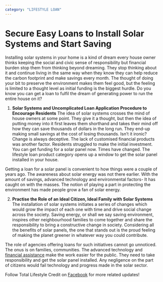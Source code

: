 ```yaml
---
category: "LIFESTYLE LOAN"
---
```


# Secure Easy Loans to Install Solar Systems and Start Saving

Installing solar systems in your home is a kind of dream every house owner thinks keeping the social and civic sense of responsibility but financial burden stop them from thinking beyond dreaming. They stop thinking about it and continue living in the same way when they know they can help reduce the carbon footprint and make savings every month. The thought of doing your bit to preserve the environment makes them feel good, but the feeling is limited to a thought level as initial funding is the biggest hurdle. Do you know you can get a loan to fulfil the dream of generating power to run the entire house on it?

1. **Solar Systems and Uncomplicated Loan Application Procedure to Encourage Residents**
   The idea of solar systems crosses the mind of house owners at some point. They give it a thought, but then the idea of putting money into it first leaves them shorthand and takes their mind off how they can save thousands of dollars in the long run. They end-up making small savings at the cost of losing thousands. Isn’t it ironic? Change is always deceptive. The lack of customised financial products was another factor. Residents struggled to make the initial investment. You can get funding for a solar panel now. Times have changed. The lifestyle loan product category opens up a window to get the solar panel installed in your house.

Getting a loan for a solar panel is convenient to how things were a couple of years ago. The awareness about solar energy was not there earlier. With the amount of savings, advanced technology and environmental factors- It has caught on with the masses. The notion of playing a part in protecting the environment has made people grow a fan of solar energy.

2. **Practise the Role of an Ideal Citizen, Ideal Family with Solar Systems**
   The installation of solar systems initiates a series of changes which would grow the impact of each one with time and drive social change across the society. Saving energy, or shall we say saving environment, inspires other neighbourhood families to come together and share the responsibility to bring a constructive change in society. Considering all the benefits of solar panels, the one that stands out is the proud feeling of making the planet greener in whatever way you could contribute.

The role of agencies offering loans for such initiatives cannot go unnoticed. The onus is on families, communities. The advanced technology and [financial assistance](https://tlc.com.au/) make the work easier for the public. They need to take responsibility and get the solar panel installed. Any negligence on the part of citizens would fail technology and progress made in the solar sector.

Follow Total Lifestyle Credit on [Facebook](https://www.facebook.com/totallifestylecredit/) for more related updates!
